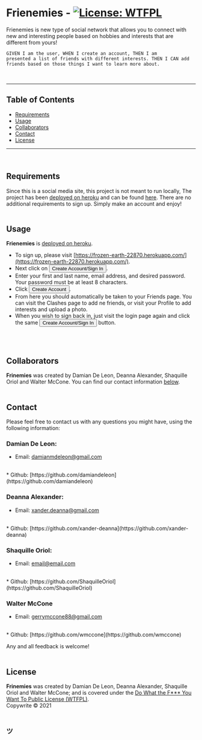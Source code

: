 # **Frienemies**  -  [![License: WTFPL](https://img.shields.io/badge/License-WTFPL-brightgreen.svg)](http://www.wtfpl.net/about/)
    
Frienemies is new type of social network that allows you to connect with new and interesting people based on hobbies and interests that are different from yours! 

<code>GIVEN I am the user, WHEN I create an account, THEN I am presented a list of friends with different interests. THEN I CAN add friends based on those things I want to learn more about.</code>

<br>
<hr>
    
## Table of Contents
* [Requirements](#Requirements)
* [Usage](#Usage)
* [Collaborators](#Collaborators)
* [Contact](#Contact)
* [License](#License)
<hr>
<br>
                
## Requirements
Since this is a social media site, this project is not meant to run locally, The project has been [deployed on heroku](https://frozen-earth-22870.herokuapp.com/) and can be found [here](https://frozen-earth-22870.herokuapp.com/). There are no additional requirements to sign up. Simply make an account and enjoy!
<br>
<br>
            
## Usage
**Frienemies** is [deployed on heroku](https://frozen-earth-22870.herokuapp.com/). 
* To sign up, please visit [https://frozen-earth-22870.herokuapp.com/](https://frozen-earth-22870.herokuapp.com/).
* Next click on <button> Create Account/Sign In </button>.
* Enter your first and last name, email address, and desired password. Your password must be at least 8 characters.
* Click <button> Create Account </button>.
* From here you should automatically be taken to your Friends page. You can visit the Clashes page to add ne friends, or visit your Profile to add interests and upload a photo.
* When you wish to sign back in, just visit the login page again and click the same <button> Create Account/Sign In </button> button.
<br>
<br>

## Collaborators
**Frinemies** was created by Damian De Leon, Deanna Alexander, Shaquille Oriol and Walter McCone. You can find our contact information [below](#Contact).
<br>
<br>
    
## Contact
Please feel free to contact us with any questions you might have, using the following information:

### Damian De Leon:
* Email: [damianmdeleon@gmail.com](mailto:damianmdeleon@gmail.com)
<br>
* Github: [https://github.com/damiandeleon](https://github.com/damiandeleon)
<br>

### Deanna Alexander:
* Email: [xander.deanna@gmail.com](mailto:xander.deanna@gmail.com)
<br>
* Github: [https://github.com/xander-deanna](https://github.com/xander-deanna)
<br>

### Shaquille Oriol:
* Email: [email@email.com](mailto:email@email.com)
<br>
* Github: [https://github.com/ShaquilleOriol](https://github.com/ShaquilleOriol)
<br>

### Walter McCone
* Email: [gerrymccone88@gmail.com](mailto:gerrymccone88@gmail.com)
<br>
* Github: [https://github.com/wmccone](https://github.com/wmccone)
<br>

Any and all feedback is welcome! 
<br>
<br>
    
## License
**Frinemies** was created by Damian De Leon, Deanna Alexander, Shaquille Oriol and Walter McCone; and is covered under the [Do What the F*** You Want To Public License (WTFPL)](http://www.wtfpl.net/about/).
<br>
Copywrite © 2021
<br>
<br>
## <code>ツ</code>
<br>
<br>